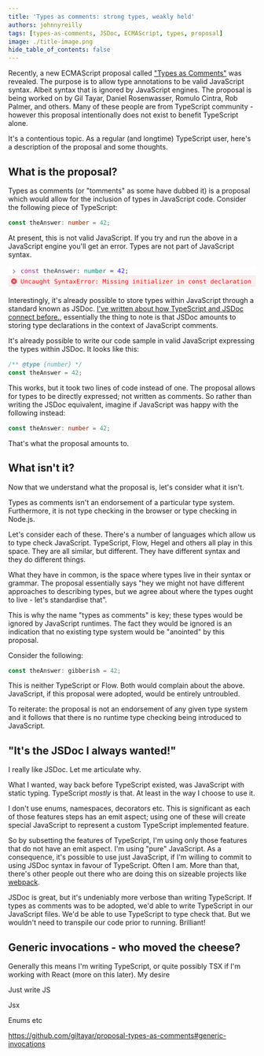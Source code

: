 ```yaml
---
title: 'Types as comments: strong types, weakly held'
authors: johnnyreilly
tags: [types-as-comments, JSDoc, ECMAScript, types, proposal]
image: ./title-image.png
hide_table_of_contents: false
---
```


Recently, a new ECMAScript proposal called ["Types as Comments"](https://github.com/giltayar/proposal-types-as-comments) was revealed. The purpose is to allow type annotations to be valid JavaScript syntax. Albeit syntax that is ignored by JavaScript engines. The proposal is being worked on by Gil Tayar, Daniel Rosenwasser, Romulo Cintra, Rob Palmer, and others. Many of these people are from TypeScript community - however this proposal intentionally does not exist to benefit TypeScript alone.

It's a contentious topic. As a regular (and longtime) TypeScript user, here's a description of the proposal and some thoughts.

## What is the proposal?

Types as comments (or "tomments" as some have dubbed it) is a proposal which would allow for the inclusion of types in JavaScript code. Consider the following piece of TypeScript:

```ts
const theAnswer: number = 42;
```

At present, this is not valid JavaScript. If you try and run the above in a JavaScript engine you'll get an error. Types are not part of JavaScript syntax.

![screenshot of `const theAnswer: number = 42;` entered into the Chrome devtools and responding with an error that says `Uncaught SyntaxError: Missing initializer in const declaration`](screenshot-types-in-the-chrome-console.png)

Interestingly, it's already possible to store types within JavaScript through a standard known as JSDoc. [I've written about how TypeScript and JSDoc connect before.](https://blog.logrocket.com/typescript-vs-jsdoc-javascript/), essentially the thing to note is that JSDoc amounts to storing type declarations in the context of JavaScript comments.

It's already possible to write our code sample in valid JavaScript expressing the types within JSDoc. It looks like this:

```ts
/** @type {number} */
const theAnswer = 42;
```

This works, but it took two lines of code instead of one. The proposal allows for types to be directly expressed; not written as comments. So rather than writing the JSDoc equivalent, imagine if JavaScript was happy with the following instead:

```ts
const theAnswer: number = 42;
```

That's what the proposal amounts to.

## What isn't it?

Now that we understand what the proposal is, let's consider what it isn't.

Types as comments isn't an endorsement of a particular type system. Furthermore, it is not type checking in the browser or type checking in Node.js.

Let's consider each of these. There's a number of languages which allow us to type check JavaScript. TypeScript, Flow, Hegel and others all play in this space. They are all similar, but different. They have different syntax and they do different things.

What they have in common, is the space where types live in their syntax or grammar. The proposal essentially says "hey we might not have different approaches to describing types, but we agree about where the types ought to live - let's standardise that".

This is why the name "types as comments" is key; these types would be ignored by JavaScript runtimes. The fact they would be ignored is an indication that no existing type system would be "anointed" by this proposal.

Consider the following:

```ts
const theAnswer: gibberish = 42;
```

This is neither TypeScript or Flow. Both would complain about the above. JavaScript, if this proposal were adopted, would be entirely untroubled.

To reiterate: the proposal is not an endorsement of any given type system and it follows that there is no runtime type checking being introduced to JavaScript.

## "It's the JSDoc I always wanted!"

I really like JSDoc. Let me articulate why.

What I wanted, way back before TypeScript existed, was JavaScript with static typing. TypeScript _mostly_ is that. At least in the way I choose to use it.

I don't use enums, namespaces, decorators etc. This is significant as each of those features steps has an emit aspect; using one of these will create special JavaScript to represent a custom TypeScript implemented feature.

So by subsetting the features of TypeScript, I'm using only those features that do not have an emit aspect. I'm using "pure" JavaScript. As a consequence, it's possible to use just JavaScript, if I'm willing to commit to using JSDoc syntax in favour of TypeScript. Often I am. More than that, there's other people out there who are doing this on sizeable projects like [webpack](https://github.com/webpack/webpack).

JSDoc is great, but it's undeniably more verbose than writing TypeScript. If types as comments was to be adopted, we'd able to write TypeScript in our JavaScript files. We'd be able to use TypeScript to type check that. But we wouldn't need to transpile our code prior to running. Brilliant!

## Generic invocations - who moved the cheese?

Generally this means I'm writing TypeScript, or quite possibly TSX if I'm working with React (more on this later). My desire

Just write JS

Jsx

Enums etc

https://github.com/giltayar/proposal-types-as-comments#generic-invocations
